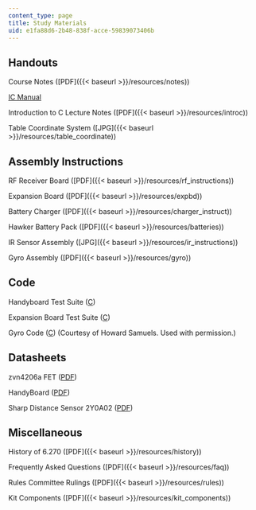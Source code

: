 ```yaml
---
content_type: page
title: Study Materials
uid: e1fa88d6-2b48-838f-acce-59839073406b
---
```


Handouts
--------

Course Notes ([PDF]({{< baseurl >}}/resources/notes))

[IC Manual](http://www.newtonlabs.com/ic/manual.html)

Introduction to C Lecture Notes ([PDF]({{< baseurl >}}/resources/introc))

Table Coordinate System ([JPG]({{< baseurl >}}/resources/table_coordinate))

Assembly Instructions
---------------------

RF Receiver Board ([PDF]({{< baseurl >}}/resources/rf_instructions))

Expansion Board ([PDF]({{< baseurl >}}/resources/expbd))

Battery Charger ([PDF]({{< baseurl >}}/resources/charger_instruct))

Hawker Battery Pack ([PDF]({{< baseurl >}}/resources/batteries))

IR Sensor Assembly ([JPG]({{< baseurl >}}/resources/ir_instructions))

Gyro Assembly ([PDF]({{< baseurl >}}/resources/gyro))

Code
----

Handyboard Test Suite ([C](./resolveuid/8f9b70b89812bf8f31cb806c05952c61))

Expansion Board Test Suite ([C](./resolveuid/e082e40b2eca1cc342d87178e9175677))

Gyro Code ([C](./resolveuid/58733813e7437bfe9f32e75788988d38)) (Courtesy of Howard Samuels. Used with permission.)

Datasheets
----------

zvn4206a FET ([PDF](http://www.diodes.com/datasheets/ZVN4206A.pdf))

HandyBoard ([PDF](http://www-robotics.cs.umass.edu/~grupen/503/HandyBoard/HandyBoardManual.pdf))

Sharp Distance Sensor 2Y0A02 ([PDF](http://sharp-world.com/products/device/lineup/data/pdf/datasheet/gp2y0a02_e.pdf))

Miscellaneous
-------------

History of 6.270 ([PDF]({{< baseurl >}}/resources/history))

Frequently Asked Questions ([PDF]({{< baseurl >}}/resources/faq))

Rules Committee Rulings ([PDF]({{< baseurl >}}/resources/rules))

Kit Components ([PDF]({{< baseurl >}}/resources/kit_components))